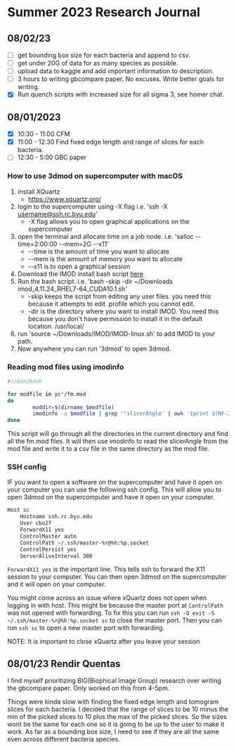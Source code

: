 # Summer 2023 Research Journal

## 08/02/23
- [ ] get bounding box size for each bacteria and append to csv.
- [ ] get under 20G of data for as many species as possible.
- [ ] upload data to kaggle and add important information to description.
- [ ] 3 hours to writing gbcompare paper. No excuses. Write better goals for writing.
- [x] Run quench scripts with increased size for all sigma 3, see homer chat. 

## 08/01/2023

- [x] 10:30 - 11:00 CFM
- [x] 11:00 - 12:30 Find fixed edge length and range of slices for each bacteria.
- [ ] 12:30 - 5:00 GBC paper

### How to use 3dmod on supercomputer with macOS

1. install XQuartz
	- https://www.xquartz.org/ 
2. login to the supercomputer using -X flag i.e. 'ssh -X username@ssh.rc.byu.edu'
	- -X flag allows you to open graphical applications on the supercomputer
3. open the terminal and allocate time on a job node. i.e. 'salloc --time=2:00:00 --mem=2G --x11'
	- --time is the amount of time you want to allocate
	- --mem is the amount of memory you want to allocate
	- --x11 is to open a graphical session
3. Download the IMOD install bash script [here](https://bio3d.colorado.edu/imod/AMD64-RHEL5/imod_4.11.24_RHEL7-64_CUDA10.1.sh)
4. Run the bash script. i.e. 'bash -skip -dir ~/Downloads imod_4.11.24_RHEL7-64_CUDA10.1.sh'
	- -skip keeps the script from editing any user files. you need this because it attempts to edit .profile which you cannot edit.
	- -dir is the directory where you want to install IMOD. You need this because you don't have permission to install it in the default location. /usr/local/
5. run 'source ~/Downloads/IMOD/IMOD-linux.sh' to add IMOD to your path.
6. Now anywhere you can run '3dmod' to open 3dmod.

### Reading mod files using imodinfo

```bash
#!/bin/bash

for modfile in yc*/fm.mod
do
        moddir=$(dirname $modfile)
        imodinfo -a $modfile | grep '^slicerAngle' | awk '{print $(NF-2)","$(NF-1)","$NF}' > $moddir/contour_fm.csv
done
```
This script will go through all the directories in the current directory and find all the fm.mod files. It will then use imodinfo to read the slicerAngle from the mod file and write it to a csv file in the same directory as the mod file.

### SSH config
IF you want to open a software on the supercomputer and have it open on your computer you can use the following ssh config. This will allow you to open 3dmod on the supercomputer and have it open on your computer.

```bash
Host sc
	Hostname ssh.rc.byu.edu
	User cbo27
	ForwardX11 yes
	ControlMaster auto
	ControlPath ~/.ssh/master-%r@%h:%p.socket
	ControlPersist yes
	ServerAliveInterval 300
```
`ForwardX11 yes` is the important line. This tells ssh to forward the X11 session to your computer. You can then open 3dmod on the supercomputer and it will open on your computer.

You might come across an issue where xQuartz does not open when logging in with host. This might be because the master port at `ControlPath` was not opened with forwarding. To fix this you can run `ssh -O exit -S ~/.ssh/master-%r@%h:%p.socket sc` to close the master port. Then you can run `ssh sc` to open a new master port with forwarding.

NOTE: It is important to close xQuartz after you leave your session

## 08/01/23 Rendir Quentas
I find myself prioritizing BIG(Biophical Image Group) research over writing the gbcompare paper. Only worked on this from 4-5pm.

Things were kinda slow with finding the fixed edge length and tomogram slices for each bacteria. I decided that the range of slices to be 10 minus the min of the picked slices to 10 plus the max of the picked slices. So the sizes wont be the same for each one so it is going to be up to the user to make it work. As far as a bounding box size, I need to see if they are all the same even across different bacteria species. 
